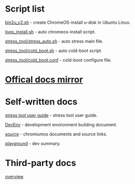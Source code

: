 # Script list

[bin2u_v2.sh](https://raw.githubusercontent.com/raoyi/chromeos/master/script/bin2u_v2.sh) - create ChromeOS-install u-disk in Ubuntu Linux.

[loop_install.sh](https://raw.githubusercontent.com/raoyi/chromeos/master/script/loop_install.sh) - auto chromeos-install script.

[stress_tool/stress_auto.sh](https://raw.githubusercontent.com/raoyi/chromeos/master/script/stress_tool/stress_auto.sh) - auto stress main file.

[stress_tool/cold_boot.sh](https://raw.githubusercontent.com/raoyi/chromeos/master/script/stress_tool/cold_boot.sh) - auto cold-boot script.

[stress_tool/cold_boot.conf](https://raw.githubusercontent.com/raoyi/chromeos/master/script/stress_tool/cold_boot.conf) - cold-boot configure file.

# [Offical docs mirror](./mirror/readme.md)

# Self-written docs

[stress tool user guide](./script/stress_tool/stress_tool_user_guide.md) - stress tool user guide.

[DevEnv](./developer/DevEnv.md) - development environment building document.

[source](./developer/source.md) - chromiumos documents and source links.

[playground](./developer/playground.md) - dev summary.

# Third-party docs

[overview](https://blog.csdn.net/Arthur_02_13/article/details/54286013)

